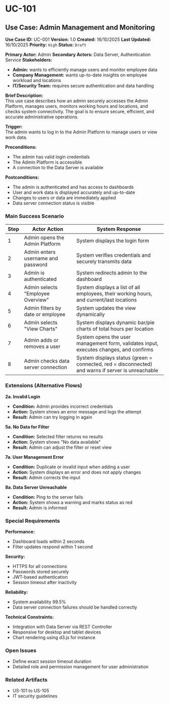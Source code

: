 # UC-101

## Use Case: Admin Management and Monitoring

**Use Case ID:** UC-001
**Version:** 1.0
**Created:** 16/10/2025
**Last Updated:** 16/10/2025
**Priority:** `High`
**Status:** `Draft`

**Primary Actor:** Admin
**Secondary Actors:** Data Server, Authentication Service
**Stakeholders:**
- **Admin:** wants to efficiently manage users and monitor employee data
- **Company Management:** wants up-to-date insights on employee workload and locations
- **IT/Security Team:** requires secure authentication and data handling

**Brief Description:**  
This use case describes how an admin securely accesses the Admin Platform, manages users, monitors working hours and locations, and checks system connectivity. The goal is to ensure secure, efficient, and accurate administrative operations.

**Trigger:**  
The admin wants to log in to the Admin Platform to manage users or view work data.

**Preconditions:**  
- The admin has valid login credentials  
- The Admin Platform is accessible  
- A connection to the Data Server is available

**Postconditions:**
- The admin is authenticated and has access to dashboards
- User and work data is displayed accurately and up-to-date
- Changes to users or data are immediately applied
- Data server connection status is visible

### Main Success Scenario

| Step | Actor Action | System Response |
|------|--------------|----------------|
| 1 | Admin opens the Admin Platform | System displays the login form |
| 2 | Admin enters username and password | System verifies credentials and securely transmits data |
| 3 | Admin is authenticated | System redirects admin to the dashboard |
| 4 | Admin selects "Employee Overview" | System displays a list of all employees, their working hours, and current/last locations |
| 5 | Admin filters by date or employee | System updates the view dynamically |
| 6 | Admin selects "View Charts" | System displays dynamic bar/pie charts of total hours per location |
| 7 | Admin adds or removes a user | System opens the user management form, validates input, executes changes, and confirms |
| 8 | Admin checks data server connection | System displays status (green = connected, red = disconnected) and warns if server is unreachable |

### Extensions (Alternative Flows)

**2a. Invalid Login**
- **Condition:** Admin provides incorrect credentials
- **Action:** System shows an error message and logs the attempt
- **Result:** Admin can try logging in again

**5a. No Data for Filter**
- **Condition:** Selected filter returns no results
- **Action:** System shows "No data available"
- **Result:** Admin can adjust the filter or reset view

**7a. User Management Error**
- **Condition:** Duplicate or invalid input when adding a user
- **Action:** System displays an error and does not apply changes
- **Result:** Admin corrects the input

**8a. Data Server Unreachable**
- **Condition:** Ping to the server fails
- **Action:** System shows a warning and marks status as red
- **Result:** Admin is informed

### Special Requirements

**Performance:**
- Dashboard loads within 2 seconds
- Filter updates respond within 1 second

**Security:**
- HTTPS for all connections
- Passwords stored securely
- JWT-based authentication
- Session timeout after inactivity

**Reliability:**
- System availability 99.5%
- Data server connection failures should be handled correctly

**Technical Constraints:**
- Integration with Data Server via REST Controller
- Responsive for desktop and tablet devices
- Chart rendering using d3.js for instance

### Open Issues
- Define exact session timeout duration
- Detailed role and permission management for user administration

### Related Artifacts
- US-101 to US-105
- IT security guidelines